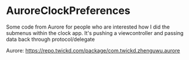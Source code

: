# AuroreClockPreferences

Some code from Aurore for people who are interested how I did the submenus within the clock app. It's pushing a viewcontroller and passing data back through protocol/delegate

Aurore: https://repo.twickd.com/package/com.twickd.zhenguwu.aurore
